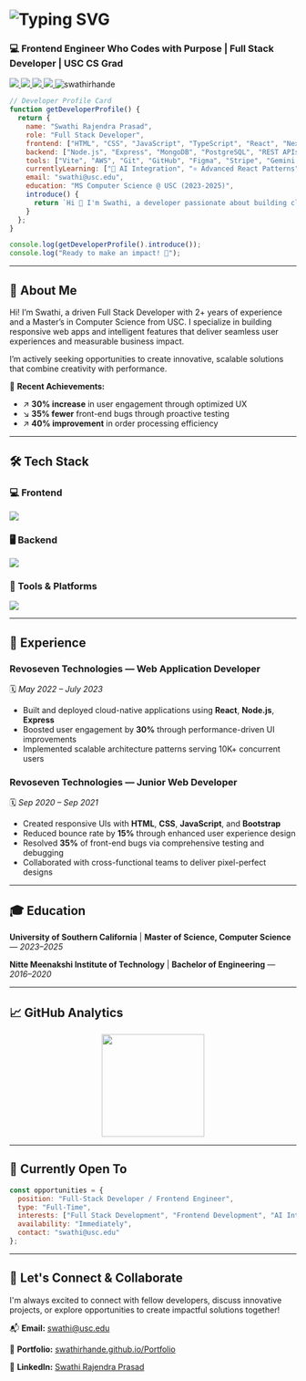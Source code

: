 

# <img src="https://readme-typing-svg.demolab.com?font=Fira+Code&pause=1000&color=56C4FF&center=true&vCenter=true&width=435&lines=Hi%2C+I'm+Swathi+%F0%9F%91%8B;Full+Stack+Developer;AI+Explorer;USC+CS+Grad" alt="Typing SVG" />

### 💻 Frontend Engineer Who Codes with Purpose | Full Stack Developer | USC CS Grad

<a href="https://swathirhande.github.io/Portfolio/">
  <img src="https://img.shields.io/badge/My%20Portfolio-2C2C2C?style=for-the-badge&logo=notion&logoColor=white" />
</a>
<a href="https://www.linkedin.com/in/swathiRajendraPrasad">
  <img src="https://img.shields.io/badge/LinkedIn-0077B5?style=for-the-badge&logo=linkedin&logoColor=white" />
</a>
<a href="mailto:swathi@usc.edu">
  <img src="https://img.shields.io/badge/Gmail-EA4335?style=for-the-badge&logo=gmail&logoColor=white" />
</a>
<a href="https://github.com/swathirhande">
  <img src="https://img.shields.io/badge/GitHub-181717?style=for-the-badge&logo=github&logoColor=white" />
</a>

<img src="https://komarev.com/ghpvc/?username=swathirhande&label=Profile%20views&color=0e75b6&style=for-the-badge" alt="swathirhande" />



```js
// Developer Profile Card
function getDeveloperProfile() {
  return {
    name: "Swathi Rajendra Prasad",
    role: "Full Stack Developer",
    frontend: ["HTML", "CSS", "JavaScript", "TypeScript", "React", "Next.js", "Angular", "Bootstrap", "Tailwind"],
    backend: ["Node.js", "Express", "MongoDB", "PostgreSQL", "REST APIs"],
    tools: ["Vite", "AWS", "Git", "GitHub", "Figma", "Stripe", "Gemini AI"],
    currentlyLearning: ["🤖 AI Integration", "⚛️ Advanced React Patterns"],
    email: "swathi@usc.edu",
    education: "MS Computer Science @ USC (2023-2025)",
    introduce() {
      return `Hi 👋 I'm Swathi, a developer passionate about building clean, scalable, and impactful solutions across the stack.`;
    }
  };
}

console.log(getDeveloperProfile().introduce());
console.log("Ready to make an impact! 🚀");
```

---

## 🧠 About Me

Hi! I’m Swathi, a driven Full Stack Developer with 2+ years of experience and a Master’s in Computer Science from USC. I specialize in building responsive web apps and intelligent features that deliver seamless user experiences and measurable business impact.

I’m actively seeking opportunities to create innovative, scalable solutions that combine creativity with performance.

🌟 **Recent Achievements:**
- ↗️ **30% increase** in user engagement through optimized UX
- ↘️ **35% fewer** front-end bugs through proactive testing
- ↗️ **40% improvement** in order processing efficiency

---

## 🛠️ Tech Stack

### 💻 Frontend
<p>
  <img src="https://skillicons.dev/icons?i=html,css,js,ts,react,angular,bootstrap,tailwind&theme=dark" />
</p>

### 🖥️ Backend
<p>
  <img src="https://skillicons.dev/icons?i=nodejs,express,mongodb,postgres&theme=dark" />
</p>

### 🧰 Tools & Platforms
<p>
  <img src="https://skillicons.dev/icons?i=git,github,vite,aws,figma&theme=dark" />
</p>



---

## 💼 Experience

### **Revoseven Technologies — Web Application Developer**
🗓 *May 2022 – July 2023*

- Built and deployed cloud-native applications using **React**, **Node.js**, **Express**
- Boosted user engagement by **30%** through performance-driven UI improvements
- Implemented scalable architecture patterns serving 10K+ concurrent users

### **Revoseven Technologies — Junior Web Developer**
🗓 *Sep 2020 – Sep 2021*

- Created responsive UIs with **HTML**, **CSS**, **JavaScript**, and **Bootstrap**
- Reduced bounce rate by **15%** through enhanced user experience design
- Resolved **35%** of front-end bugs via comprehensive testing and debugging
- Collaborated with cross-functional teams to deliver pixel-perfect designs

---

## 🎓 Education

**University of Southern California**
| **Master of Science, Computer Science** — *2023–2025*

**Nitte Meenakshi Institute of Technology**
| **Bachelor of Engineering** — *2016–2020*


---

## 📈 GitHub Analytics

<div align="center">
  <img height="180em" src="https://github-readme-stats.vercel.app/api/top-langs/?username=swathirhande&layout=compact&langs_count=8&theme=tokyonight"/>
</div>


---

## 🎯 Currently Open To

```js
const opportunities = {
  position: "Full-Stack Developer / Frontend Engineer",
  type: "Full-Time",
  interests: ["Full Stack Development", "Frontend Development", "AI Integration",  "Software Development"],
  availability: "Immediately",
  contact: "swathi@usc.edu"
};
```

---

## 🤝 Let's Connect & Collaborate

I'm always excited to connect with fellow developers, discuss innovative projects, or explore opportunities to create impactful solutions together!



📬 **Email:** [swathi@usc.edu](mailto:swathi@usc.edu)

🔗 **Portfolio:** [swathirhande.github.io/Portfolio](https://swathirhande.github.io/Portfolio/)

💼 **LinkedIn:** [Swathi Rajendra Prasad](https://www.linkedin.com/in/swathiRajendraPrasad)
